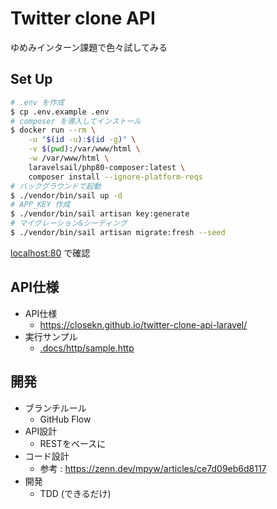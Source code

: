 # Twitter clone API

ゆめみインターン課題で色々試してみる

## Set Up

```sh
# .env を作成
$ cp .env.example .env
# composer を導入してインストール
$ docker run --rm \
    -u "$(id -u):$(id -g)" \
    -v $(pwd):/var/www/html \
    -w /var/www/html \
    laravelsail/php80-composer:latest \
    composer install --ignore-platform-reqs
# バックグラウンドで起動
$ ./vendor/bin/sail up -d
# APP_KEY 作成
$ ./vendor/bin/sail artisan key:generate
# マイグレーション&シーディング
$ ./vendor/bin/sail artisan migrate:fresh --seed
```

[localhost:80](http://localhost:80) で確認

## API仕様

- API仕様
    - https://closekn.github.io/twitter-clone-api-laravel/
- 実行サンプル
    - [.docs/http/sample.http](.docs/http/sample.http)

## 開発

- ブランチルール
    - GitHub Flow
- API設計
    - RESTをベースに
- コード設計
    - 参考 : https://zenn.dev/mpyw/articles/ce7d09eb6d8117
- 開発
    - TDD (できるだけ)
